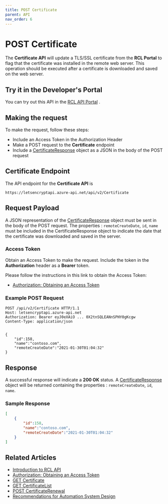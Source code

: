 ```yaml
---
title: POST Certificate
parent: API
nav_order: 6
---
```


# POST Certificate

The **Certificate API** will update a TLS/SSL certificate from the **RCL Portal** to flag that the certificate was installed in the remote web server. This operation should be executed after a certificate is downloaded and saved on the web server.

## Try it in the Developer's Portal

You can try out this API in the [RCL API Portal](https://letsencryptapi.developer.azure-api.net/) .

## Making the request

To make the request, follow these steps:

- Include an Access Token in the Authorization Header
- Make a POST request to the **Certificate** endpoint
- Include a [CertificateResponse](./get-certificate#certificateresponse-object) object as a JSON in the body of the POST request

## Certificate Endpoint

The API endpoint for the **Certificate API** is

```
https://letsencryptapi.azure-api.net/api/v2/Certificate
```

## Request Payload

A JSON representation of the [CertificateResponse](./get-certificate#certificateresponse-object) object must be sent in the body of the POST request. The properties : ``remoteCreateDate``, ``id``, ``name`` must be included in the CertificateResponse object to indicate the date that the certificate was downloaded and saved in the server.

### Access Token

Obtain an Access Token to make the request. Include the token in the **Authorization** header as a **Bearer** token. 

Please follow the instructions in this link to obtain the Access Token:

- [Authorization: Obtaining an Access Token](./authorization)

### Example POST Request

```
POST /api/v2/Certificate HTTP/1.1
Host: letsencryptapi.azure-api.net
Authorization: Bearer eyJ0eXAiO ... 0X2tnSQLEANnSPHY0gKcgw
Content-Type: application/json


{
    "id":158,
    "name":"contoso.com",
    "remoteCreateDate":"2021-01-30T01:04:32"
}
```

## Response

A successful response will indicate a **200 OK** status. A [CertificateResponse](./get-certificate#certificateresponse-object) object will be returned containing the properties : ``remoteCreateDate``, ``id``, ``name``.

### Sample Response

```json
[
    {
        "id":158,
        "name":"contoso.com",
        "remoteCreateDate":"2021-01-30T01:04:32"
    }
]
```

## Related Articles

- [Introduction to RCL API](./introduction)
- [Authorization: Obtaining an Access Token](./authorization)
- [GET Certificate](./get-certificate)
- [GET CertificateList](./get-certificate-list)
- [POST CertificateRenewal](./post-certificate-renewal)
- [Recommendations for Automation System Design](./automation-system)